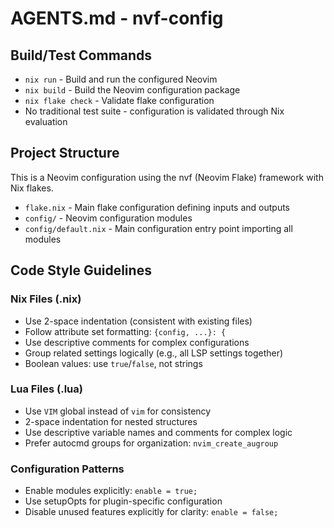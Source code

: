 # AGENTS.md - nvf-config

## Build/Test Commands
- `nix run` - Build and run the configured Neovim
- `nix build` - Build the Neovim configuration package
- `nix flake check` - Validate flake configuration
- No traditional test suite - configuration is validated through Nix evaluation

## Project Structure
This is a Neovim configuration using the nvf (Neovim Flake) framework with Nix flakes.
- `flake.nix` - Main flake configuration defining inputs and outputs
- `config/` - Neovim configuration modules
- `config/default.nix` - Main configuration entry point importing all modules

## Code Style Guidelines

### Nix Files (.nix)
- Use 2-space indentation (consistent with existing files)
- Follow attribute set formatting: `{config, ...}: {`
- Use descriptive comments for complex configurations
- Group related settings logically (e.g., all LSP settings together)
- Boolean values: use `true`/`false`, not strings

### Lua Files (.lua)
- Use `VIM` global instead of `vim` for consistency
- 2-space indentation for nested structures
- Use descriptive variable names and comments for complex logic
- Prefer autocmd groups for organization: `nvim_create_augroup`

### Configuration Patterns
- Enable modules explicitly: `enable = true;`
- Use setupOpts for plugin-specific configuration
- Disable unused features explicitly for clarity: `enable = false;`